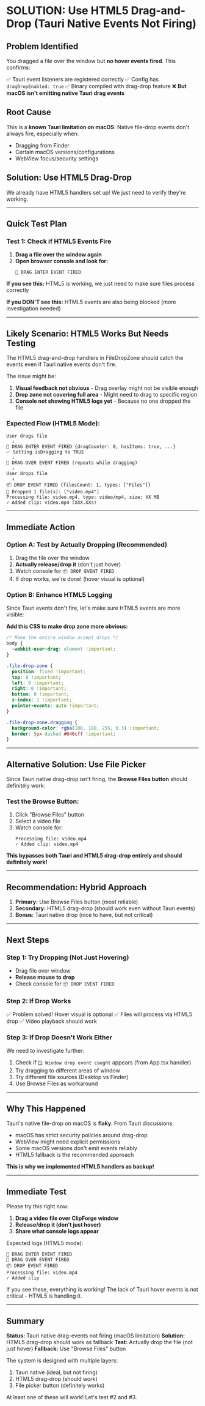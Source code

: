 # SOLUTION: Use HTML5 Drag-and-Drop (Tauri Native Events Not Firing)

## Problem Identified

You dragged a file over the window but **no hover events fired**. This confirms:

✅ Tauri event listeners are registered correctly
✅ Config has `dragDropEnabled: true`
✅ Binary compiled with drag-drop feature
❌ **But macOS isn't emitting native Tauri drag events**

## Root Cause

This is a **known Tauri limitation on macOS**: Native file-drop events don't always fire, especially when:
- Dragging from Finder
- Certain macOS versions/configurations
- WebView focus/security settings

## Solution: Use HTML5 Drag-Drop

We already have HTML5 handlers set up! We just need to verify they're working.

---

## Quick Test Plan

### Test 1: Check if HTML5 Events Fire

1. **Drag a file over the window again**
2. **Open browser console and look for:**
   ```
   🎯 DRAG ENTER EVENT FIRED
   ```

**If you see this:** HTML5 is working, we just need to make sure files process correctly

**If you DON'T see this:** HTML5 events are also being blocked (more investigation needed)

---

## Likely Scenario: HTML5 Works But Needs Testing

The HTML5 drag-and-drop handlers in FileDropZone should catch the events even if Tauri native events don't fire.

The issue might be:
1. **Visual feedback not obvious** - Drag overlay might not be visible enough
2. **Drop zone not covering full area** - Might need to drag to specific region
3. **Console not showing HTML5 logs yet** - Because no one dropped the file

### Expected Flow (HTML5 Mode):

```
User drags file
  ↓
🎯 DRAG ENTER EVENT FIRED {dragCounter: 0, hasItems: true, ...}
✅ Setting isDragging to TRUE
  ↓
🔄 DRAG OVER EVENT FIRED (repeats while dragging)
  ↓
User drops file
  ↓
📦 DROP EVENT FIRED {filesCount: 1, types: ["Files"]}
📁 Dropped 1 file(s): ["video.mp4"]
Processing file: video.mp4, type: video/mp4, size: XX MB
✓ Added clip: video.mp4 (XXX.XXs)
```

---

## Immediate Action

### Option A: Test by Actually Dropping (Recommended)

1. Drag the file over the window
2. **Actually release/drop it** (don't just hover)
3. Watch console for `📦 DROP EVENT FIRED`
4. If drop works, we're done! (hover visual is optional)

### Option B: Enhance HTML5 Logging

Since Tauri events don't fire, let's make sure HTML5 events are more visible:

**Add this CSS to make drop zone more obvious:**

```css
/* Make the entire window accept drops */
body {
  -webkit-user-drag: element !important;
}

.file-drop-zone {
  position: fixed !important;
  top: 0 !important;
  left: 0 !important;
  right: 0 !important;
  bottom: 0 !important;
  z-index: 1 !important;
  pointer-events: auto !important;
}

.file-drop-zone.dragging {
  background-color: rgba(100, 108, 255, 0.3) !important;
  border: 5px dashed #646cff !important;
}
```

---

## Alternative Solution: Use File Picker

Since Tauri native drag-drop isn't firing, the **Browse Files button** should definitely work:

### Test the Browse Button:

1. Click "Browse Files" button
2. Select a video file
3. Watch console for:
   ```
   Processing file: video.mp4
   ✓ Added clip: video.mp4
   ```

**This bypasses both Tauri and HTML5 drag-drop entirely and should definitely work!**

---

## Recommendation: Hybrid Approach

1. **Primary:** Use Browse Files button (most reliable)
2. **Secondary:** HTML5 drag-drop (should work even without Tauri events)
3. **Bonus:** Tauri native drop (nice to have, but not critical)

---

## Next Steps

### Step 1: Try Dropping (Not Just Hovering)

- Drag file over window
- **Release mouse to drop**
- Check console for `📦 DROP EVENT FIRED`

### Step 2: If Drop Works

✅ Problem solved! Hover visual is optional
✅ Files will process via HTML5 drop
✅ Video playback should work

### Step 3: If Drop Doesn't Work Either

We need to investigate further:
1. Check if `🪟 Window drop event caught` appears (from App.tsx handler)
2. Try dragging to different areas of window
3. Try different file sources (Desktop vs Finder)
4. Use Browse Files as workaround

---

## Why This Happened

Tauri's native file-drop on macOS is **flaky**. From Tauri discussions:

- macOS has strict security policies around drag-drop
- WebView might need explicit permissions
- Some macOS versions don't emit events reliably
- HTML5 fallback is the recommended approach

**This is why we implemented HTML5 handlers as backup!**

---

## Immediate Test

Please try this right now:

1. **Drag a video file over ClipForge window**
2. **Release/drop it (don't just hover)**
3. **Share what console logs appear**

Expected logs (HTML5 mode):
```
🎯 DRAG ENTER EVENT FIRED
🔄 DRAG OVER EVENT FIRED
📦 DROP EVENT FIRED
Processing file: video.mp4
✓ Added clip
```

If you see these, everything is working! The lack of Tauri hover events is not critical - HTML5 is handling it.

---

## Summary

**Status:** Tauri native drag-events not firing (macOS limitation)
**Solution:** HTML5 drag-drop should work as fallback
**Test:** Actually drop the file (not just hover)
**Fallback:** Use "Browse Files" button

The system is designed with multiple layers:
1. Tauri native (ideal, but not firing)
2. HTML5 drag-drop (should work)
3. File picker button (definitely works)

At least one of these will work! Let's test #2 and #3.
